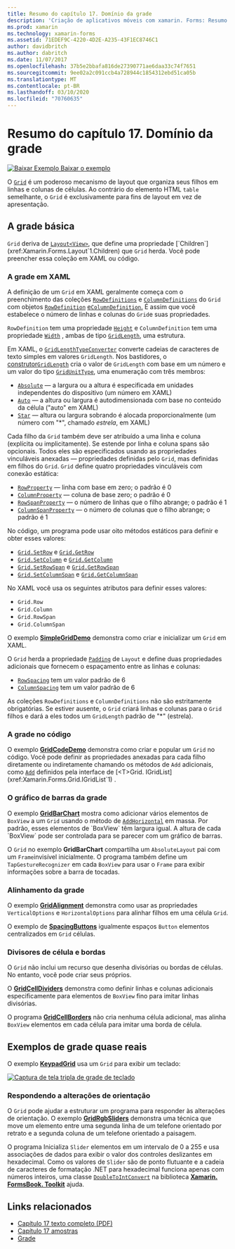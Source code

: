 ```yaml
---
title: Resumo do capítulo 17. Domínio da grade
description: 'Criação de aplicativos móveis com xamarin. Forms: Resumo do capítulo 17. Domínio da grade'
ms.prod: xamarin
ms.technology: xamarin-forms
ms.assetid: 71EDEF9C-4220-4D2E-A235-43F1EC8746C1
author: davidbritch
ms.author: dabritch
ms.date: 11/07/2017
ms.openlocfilehash: 37b5e2bbafa816de27390771ae6daa33c74f7651
ms.sourcegitcommit: 9ee02a2c091ccb4a728944c1854312ebd51ca05b
ms.translationtype: MT
ms.contentlocale: pt-BR
ms.lasthandoff: 03/10/2020
ms.locfileid: "70760635"
---
```

# <a name="summary-of-chapter-17-mastering-the-grid"></a>Resumo do capítulo 17. Domínio da grade

[![Baixar Exemplo](~/media/shared/download.png) Baixar o exemplo](https://github.com/xamarin/xamarin-forms-book-samples/tree/master/Chapter17)

O [`Grid`](xref:Xamarin.Forms.Grid) é um poderoso mecanismo de layout que organiza seus filhos em linhas e colunas de células. Ao contrário do elemento HTML `table` semelhante, o `Grid` é exclusivamente para fins de layout em vez de apresentação.

## <a name="the-basic-grid"></a>A grade básica

`Grid` deriva de [`Layout<View>`](xref:Xamarin.Forms.Layout`1), que define uma propriedade [`Children`](xref:Xamarin.Forms.Layout`1.Children) que `Grid` herda. Você pode preencher essa coleção em XAML ou código.

### <a name="the-grid-in-xaml"></a>A grade em XAML

A definição de um `Grid` em XAML geralmente começa com o preenchimento das coleções [`RowDefinitions`](xref:Xamarin.Forms.Grid.RowDefinitions) e [`ColumnDefinitions`](xref:Xamarin.Forms.Grid.ColumnDefinitions) do `Grid` com objetos [`RowDefinition`](xref:Xamarin.Forms.RowDefinition) [e`ColumnDefinition`.](xref:Xamarin.Forms.ColumnDefinition) É assim que você estabelece o número de linhas e colunas do `Grid`e suas propriedades.

`RowDefinition` tem uma propriedade [`Height`](xref:Xamarin.Forms.RowDefinition.Height) e `ColumnDefinition` tem uma propriedade [`Width`](xref:Xamarin.Forms.ColumnDefinition.Width) , ambas de tipo [`GridLength`](xref:Xamarin.Forms.GridLength), uma estrutura.

Em XAML, o [`GridLengthTypeConverter`](xref:Xamarin.Forms.GridLengthTypeConverter) converte cadeias de caracteres de texto simples em valores `GridLength`. Nos bastidores, o [construtor`GridLength`](xref:Xamarin.Forms.GridLength.%23ctor(System.Double,Xamarin.Forms.GridUnitType)) cria o valor de `GridLength` com base em um número e um valor do tipo [`GridUnitType`](xref:Xamarin.Forms.GridUnitType), uma enumeração com três membros:

- [`Absolute`](xref:Xamarin.Forms.GridUnitType.Absolute) &mdash; a largura ou a altura é especificada em unidades independentes do dispositivo (um número em XAML)
- [`Auto`](xref:Xamarin.Forms.GridUnitType.Auto) &mdash; a altura ou largura é autodimensionada com base no conteúdo da célula ("auto" em XAML)
- [`Star`](xref:Xamarin.Forms.GridUnitType.Star) &mdash; altura ou largura sobrando é alocada proporcionalmente (um número com "\*", chamado *estrela*, em XAML)

Cada filho da `Grid` também deve ser atribuído a uma linha e coluna (explícita ou implicitamente). Se estende por linha e coluna spans são opcionais. Todos eles são especificados usando as propriedades vinculáveis anexadas &mdash; propriedades definidas pelo `Grid`, mas definidas em filhos do `Grid`. `Grid` define quatro propriedades vinculáveis com conexão estática:

- [`RowProperty`](xref:Xamarin.Forms.Grid.RowProperty) &mdash; linha com base em zero; o padrão é 0
- [`ColumnProperty`](xref:Xamarin.Forms.Grid.ColumnProperty) &mdash; coluna de base zero; o padrão é 0
- [`RowSpanProperty`](xref:Xamarin.Forms.Grid.RowSpanProperty) &mdash; o número de linhas que o filho abrange; o padrão é 1
- [`ColumnSpanProperty`](xref:Xamarin.Forms.Grid.ColumnSpanProperty) &mdash; o número de colunas que o filho abrange; o padrão é 1

No código, um programa pode usar oito métodos estáticos para definir e obter esses valores:

- [`Grid.SetRow`](xref:Xamarin.Forms.Grid.SetRow(Xamarin.Forms.BindableObject,System.Int32)) e [`Grid.GetRow`](xref:Xamarin.Forms.Grid.GetRow(Xamarin.Forms.BindableObject))
- [`Grid.SetColumn`](xref:Xamarin.Forms.Grid.SetColumn(Xamarin.Forms.BindableObject,System.Int32)) e [`Grid.GetColumn`](xref:Xamarin.Forms.Grid.GetColumn(Xamarin.Forms.BindableObject))
- [`Grid.SetRowSpan`](xref:Xamarin.Forms.Grid.SetRowSpan(Xamarin.Forms.BindableObject,System.Int32)) e [`Grid.GetRowSpan`](xref:Xamarin.Forms.Grid.GetRowSpan(Xamarin.Forms.BindableObject))
- [`Grid.SetColumnSpan`](xref:Xamarin.Forms.Grid.SetColumnSpan(Xamarin.Forms.BindableObject,System.Int32)) e [`Grid.GetColumnSpan`](xref:Xamarin.Forms.Grid.GetColumnSpan(Xamarin.Forms.BindableObject))

No XAML você usa os seguintes atributos para definir esses valores:

- `Grid.Row`
- `Grid.Column`
- `Grid.RowSpan`
- `Grid.ColumnSpan`

O exemplo [**SimpleGridDemo**](https://github.com/xamarin/xamarin-forms-book-samples/tree/master/Chapter17/SimpleGridDemo) demonstra como criar e inicializar um `Grid` em XAML.

O `Grid` herda a propriedade [`Padding`](xref:Xamarin.Forms.Layout.Padding) de `Layout` e define duas propriedades adicionais que fornecem o espaçamento entre as linhas e colunas:

- [`RowSpacing`](xref:Xamarin.Forms.Grid.RowSpacing) tem um valor padrão de 6
- [`ColumnSpacing`](xref:Xamarin.Forms.Grid.ColumnSpacing) tem um valor padrão de 6

As coleções `RowDefinitions` e `ColumnDefinitions` não são estritamente obrigatórias. Se estiver ausente, o `Grid` criará linhas e colunas para o `Grid` filhos e dará a eles todos um `GridLength` padrão de "\*" (estrela).

### <a name="the-grid-in-code"></a>A grade no código

O exemplo [**GridCodeDemo**](https://github.com/xamarin/xamarin-forms-book-samples/tree/master/Chapter17/GridCodeDemo) demonstra como criar e popular um `Grid` no código. Você pode definir as propriedades anexadas para cada filho diretamente ou indiretamente chamando os métodos de `Add` adicionais, como [`Add`](xref:Xamarin.Forms.Grid.IGridList`1.Add*) definidos pela interface de [<T>Grid. IGridList](xref:Xamarin.Forms.Grid.IGridList`1) .

### <a name="the-grid-bar-chart"></a>O gráfico de barras da grade

O exemplo [**GridBarChart**](https://github.com/xamarin/xamarin-forms-book-samples/tree/master/Chapter17/GridBarChart) mostra como adicionar vários elementos de `BoxView` a um `Grid` usando o método de [`AddHorizontal`](xref:Xamarin.Forms.Grid.IGridList`1.AddHorizontal*) em massa. Por padrão, esses elementos de `BoxView` têm largura igual. A altura de cada `BoxView` pode ser controlada para se parecer com um gráfico de barras.

O `Grid` no exemplo **GridBarChart** compartilha um `AbsoluteLayout` pai com um `Frame`invisível inicialmente. O programa também define um `TapGestureRecognizer` em cada `BoxView` para usar o `Frame` para exibir informações sobre a barra de tocadas.

### <a name="alignment-in-the-grid"></a>Alinhamento da grade

O exemplo [**GridAlignment**](https://github.com/xamarin/xamarin-forms-book-samples/tree/master/Chapter17/GridAlignment) demonstra como usar as propriedades `VerticalOptions` e `HorizontalOptions` para alinhar filhos em uma célula `Grid`.

O exemplo de [**SpacingButtons**](https://github.com/xamarin/xamarin-forms-book-samples/tree/master/Chapter17/SpacingButtons) igualmente espaços `Button` elementos centralizados em `Grid` células.

### <a name="cell-dividers-and-borders"></a>Divisores de célula e bordas

O `Grid` não inclui um recurso que desenha divisórias ou bordas de células. No entanto, você pode criar seus próprios.

O [**GridCellDividers**](https://github.com/xamarin/xamarin-forms-book-samples/tree/master/Chapter17/GridCellDividers) demonstra como definir linhas e colunas adicionais especificamente para elementos de `BoxView` fino para imitar linhas divisórias.

O programa [**GridCellBorders**](https://github.com/xamarin/xamarin-forms-book-samples/tree/master/Chapter17/GridCellBorders) não cria nenhuma célula adicional, mas alinha `BoxView` elementos em cada célula para imitar uma borda de célula.

## <a name="almost-real-life-grid-examples"></a>Exemplos de grade quase reais

O exemplo [**KeypadGrid**](https://github.com/xamarin/xamarin-forms-book-samples/tree/master/Chapter17/KeypadGrid) usa um `Grid` para exibir um teclado:

[![Captura de tela tripla de grade de teclado](images/ch17fg12-small.png "Grade do teclado")](images/ch17fg12-large.png#lightbox "Grade do teclado")

### <a name="responding-to-orientation-changes"></a>Respondendo a alterações de orientação

O `Grid` pode ajudar a estruturar um programa para responder às alterações de orientação. O exemplo [**GridRgbSliders**](https://github.com/xamarin/xamarin-forms-book-samples/tree/master/Chapter17/GridRgbSliders) demonstra uma técnica que move um elemento entre uma segunda linha de um telefone orientado por retrato e a segunda coluna de um telefone orientado a paisagem.

O programa Inicializa `Slider` elementos em um intervalo de 0 a 255 e usa associações de dados para exibir o valor dos controles deslizantes em hexadecimal. Como os valores de `Slider` são de ponto flutuante e a cadeia de caracteres de formatação .NET para hexadecimal funciona apenas com números inteiros, uma classe [`DoubleToIntConvert`](https://github.com/xamarin/xamarin-forms-book-samples/blob/master/Libraries/Xamarin.FormsBook.Toolkit/Xamarin.FormsBook.Toolkit/DoubleToIntConverter.cs) na biblioteca [**Xamarin. FormsBook. Toolkit**](https://github.com/xamarin/xamarin-forms-book-samples/tree/master/Libraries/Xamarin.FormsBook.Toolkit) ajuda.

## <a name="related-links"></a>Links relacionados

- [Capítulo 17 texto completo (PDF)](https://download.xamarin.com/developer/xamarin-forms-book/XamarinFormsBook-Ch17-Apr2016.pdf)
- [Capítulo 17 amostras](https://github.com/xamarin/xamarin-forms-book-samples/tree/master/Chapter17)
- [Grade](~/xamarin-forms/user-interface/layouts/grid.md)
